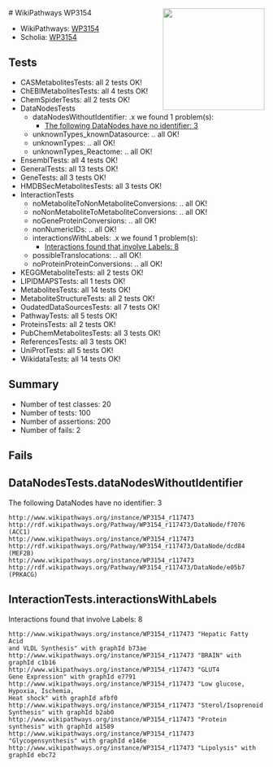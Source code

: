 <img style="float: right; width: 200px" src="https://upload.wikimedia.org/wikipedia/commons/thumb/8/83/Wplogo_with_text_500.png/640px-Wplogo_with_text_500.png" />
# WikiPathways WP3154

* WikiPathways: [WP3154](https://identifiers.org/wikipathways:WP3154)
* Scholia: [WP3154](https://scholia.toolforge.org/wikipathways/WP3154)
## Tests
* CASMetabolitesTests: all 2 tests OK!
* ChEBIMetabolitesTests: all 4 tests OK!
* ChemSpiderTests: all 2 tests OK!
* DataNodesTests
    * dataNodesWithoutIdentifier: .x we found 1 problem(s):
        * [The following DataNodes have no identifier: 3](#d2d32fa2)
    * unknownTypes_knownDatasource: .. all OK!
    * unknownTypes: .. all OK!
    * unknownTypes_Reactome: .. all OK!
* EnsemblTests: all 4 tests OK!
* GeneralTests: all 13 tests OK!
* GeneTests: all 3 tests OK!
* HMDBSecMetabolitesTests: all 3 tests OK!
* InteractionTests
    * noMetaboliteToNonMetaboliteConversions: .. all OK!
    * noNonMetaboliteToMetaboliteConversions: .. all OK!
    * noGeneProteinConversions: .. all OK!
    * nonNumericIDs: .. all OK!
    * interactionsWithLabels: .x we found 1 problem(s):
        * [Interactions found that involve Labels: 8](#630d267f)
    * possibleTranslocations: .. all OK!
    * noProteinProteinConversions: .. all OK!
* KEGGMetaboliteTests: all 2 tests OK!
* LIPIDMAPSTests: all 1 tests OK!
* MetabolitesTests: all 14 tests OK!
* MetaboliteStructureTests: all 2 tests OK!
* OudatedDataSourcesTests: all 7 tests OK!
* PathwayTests: all 5 tests OK!
* ProteinsTests: all 2 tests OK!
* PubChemMetabolitesTests: all 3 tests OK!
* ReferencesTests: all 3 tests OK!
* UniProtTests: all 5 tests OK!
* WikidataTests: all 14 tests OK!


## Summary

* Number of test classes: 20
* Number of tests: 100
* Number of assertions: 200
* Number of fails: 2

## Fails

<a name="d2d32fa2" />

## DataNodesTests.dataNodesWithoutIdentifier

The following DataNodes have no identifier: 3
```
http://www.wikipathways.org/instance/WP3154_r117473 http://rdf.wikipathways.org/Pathway/WP3154_r117473/DataNode/f7076 (ACC1)
http://www.wikipathways.org/instance/WP3154_r117473 http://rdf.wikipathways.org/Pathway/WP3154_r117473/DataNode/dcd84 (MEF2B)
http://www.wikipathways.org/instance/WP3154_r117473 http://rdf.wikipathways.org/Pathway/WP3154_r117473/DataNode/e05b7 (PRKACG)
```

<a name="630d267f" />

## InteractionTests.interactionsWithLabels

Interactions found that involve Labels: 8
```
http://www.wikipathways.org/instance/WP3154_r117473 "Hepatic Fatty Acid
and VLDL Synthesis" with graphId b73ae
http://www.wikipathways.org/instance/WP3154_r117473 "BRAIN" with graphId c1b16
http://www.wikipathways.org/instance/WP3154_r117473 "GLUT4
Gene Expression" with graphId e7791
http://www.wikipathways.org/instance/WP3154_r117473 "Low glucose,
Hypoxia, Ischemia,
Heat shock" with graphId afbf0
http://www.wikipathways.org/instance/WP3154_r117473 "Sterol/Isoprenoid
Synthesis" with graphId b2ab0
http://www.wikipathways.org/instance/WP3154_r117473 "Protein synthesis" with graphId a1589
http://www.wikipathways.org/instance/WP3154_r117473 "Glycogensynthesis" with graphId e146e
http://www.wikipathways.org/instance/WP3154_r117473 "Lipolysis" with graphId ebc72
```

